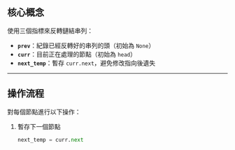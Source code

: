 ## 核心概念

使用三個指標來反轉鏈結串列：

- **`prev`**：紀錄已經反轉好的串列的頭（初始為 `None`）
- **`curr`**：目前正在處理的節點（初始為 `head`）
- **`next_temp`**：暫存 `curr.next`，避免修改指向後遺失

---

## 操作流程

對每個節點進行以下操作：

1. 暫存下一個節點  
   ```python
   next_temp = curr.next
